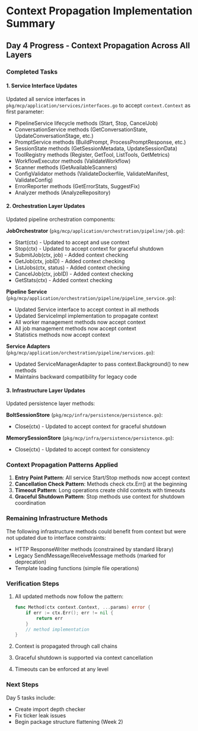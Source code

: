 # Context Propagation Implementation Summary

## Day 4 Progress - Context Propagation Across All Layers

### Completed Tasks

#### 1. Service Interface Updates
Updated all service interfaces in `pkg/mcp/application/services/interfaces.go` to accept `context.Context` as first parameter:
- PipelineService lifecycle methods (Start, Stop, CancelJob)
- ConversationService methods (GetConversationState, UpdateConversationStage, etc.)
- PromptService methods (BuildPrompt, ProcessPromptResponse, etc.)
- SessionState methods (GetSessionMetadata, UpdateSessionData)
- ToolRegistry methods (Register, GetTool, ListTools, GetMetrics)
- WorkflowExecutor methods (ValidateWorkflow)
- Scanner methods (GetAvailableScanners)
- ConfigValidator methods (ValidateDockerfile, ValidateManifest, ValidateConfig)
- ErrorReporter methods (GetErrorStats, SuggestFix)
- Analyzer methods (AnalyzeRepository)

#### 2. Orchestration Layer Updates
Updated pipeline orchestration components:

**JobOrchestrator** (`pkg/mcp/application/orchestration/pipeline/job.go`):
- Start(ctx) - Updated to accept and use context
- Stop(ctx) - Updated to accept context for graceful shutdown
- SubmitJob(ctx, job) - Added context checking
- GetJob(ctx, jobID) - Added context checking
- ListJobs(ctx, status) - Added context checking
- CancelJob(ctx, jobID) - Added context checking
- GetStats(ctx) - Added context checking

**Pipeline Service** (`pkg/mcp/application/orchestration/pipeline/pipeline_service.go`):
- Updated Service interface to accept context in all methods
- Updated ServiceImpl implementation to propagate context
- All worker management methods now accept context
- All job management methods now accept context
- Statistics methods now accept context

**Service Adapters** (`pkg/mcp/application/orchestration/pipeline/services.go`):
- Updated ServiceManagerAdapter to pass context.Background() to new methods
- Maintains backward compatibility for legacy code

#### 3. Infrastructure Layer Updates
Updated persistence layer methods:

**BoltSessionStore** (`pkg/mcp/infra/persistence/persistence.go`):
- Close(ctx) - Updated to accept context for graceful shutdown

**MemorySessionStore** (`pkg/mcp/infra/persistence/persistence.go`):
- Close(ctx) - Updated to accept context for consistency

### Context Propagation Patterns Applied

1. **Entry Point Pattern**: All service Start/Stop methods now accept context
2. **Cancellation Check Pattern**: Methods check ctx.Err() at the beginning
3. **Timeout Pattern**: Long operations create child contexts with timeouts
4. **Graceful Shutdown Pattern**: Stop methods use context for shutdown coordination

### Remaining Infrastructure Methods

The following infrastructure methods could benefit from context but were not updated due to interface constraints:
- HTTP ResponseWriter methods (constrained by standard library)
- Legacy SendMessage/ReceiveMessage methods (marked for deprecation)
- Template loading functions (simple file operations)

### Verification Steps

1. All updated methods now follow the pattern:
   ```go
   func Method(ctx context.Context, ...params) error {
       if err := ctx.Err(); err != nil {
           return err
       }
       // method implementation
   }
   ```

2. Context is propagated through call chains
3. Graceful shutdown is supported via context cancellation
4. Timeouts can be enforced at any level

### Next Steps

Day 5 tasks include:
- Create import depth checker
- Fix ticker leak issues
- Begin package structure flattening (Week 2)
